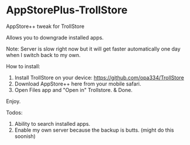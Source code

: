 # AppStorePlus-TrollStore
AppStore++ tweak for TrollStore

Allows you to downgrade installed apps.

Note: Server is slow right now but it will get faster automatically one day when I switch back to my own. 

How to install: 
1. Install TrollStore on your device: https://github.com/opa334/TrollStore
2. Download AppStore++ here from your mobile safari.
3. Open Files app and "Open in" Trollstore. & Done.

Enjoy. 


Todos: 

1. Ability to search installed apps.
2. Enable my own server because the backup is butts. (might do this soonish)
